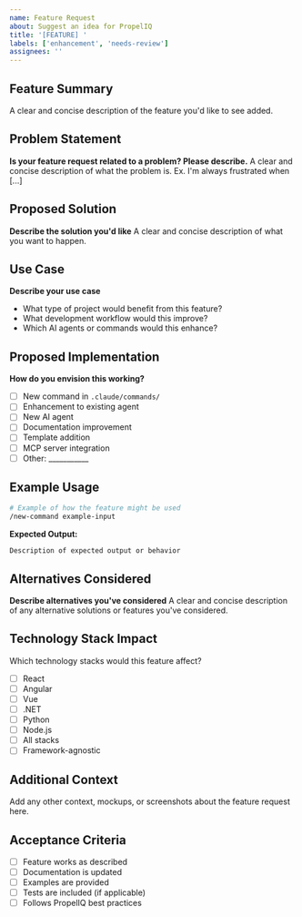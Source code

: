```yaml
---
name: Feature Request
about: Suggest an idea for PropelIQ
title: '[FEATURE] '
labels: ['enhancement', 'needs-review']
assignees: ''
---
```


## Feature Summary
A clear and concise description of the feature you'd like to see added.

## Problem Statement
**Is your feature request related to a problem? Please describe.**
A clear and concise description of what the problem is. Ex. I'm always frustrated when [...]

## Proposed Solution
**Describe the solution you'd like**
A clear and concise description of what you want to happen.

## Use Case
**Describe your use case**
- What type of project would benefit from this feature?
- What development workflow would this improve?
- Which AI agents or commands would this enhance?

## Proposed Implementation
**How do you envision this working?**
- [ ] New command in `.claude/commands/`
- [ ] Enhancement to existing agent
- [ ] New AI agent
- [ ] Documentation improvement
- [ ] Template addition
- [ ] MCP server integration
- [ ] Other: ___________

## Example Usage
```bash
# Example of how the feature might be used
/new-command example-input
```

**Expected Output:**
```
Description of expected output or behavior
```

## Alternatives Considered
**Describe alternatives you've considered**
A clear and concise description of any alternative solutions or features you've considered.

## Technology Stack Impact
Which technology stacks would this feature affect?
- [ ] React
- [ ] Angular
- [ ] Vue
- [ ] .NET
- [ ] Python
- [ ] Node.js
- [ ] All stacks
- [ ] Framework-agnostic

## Additional Context
Add any other context, mockups, or screenshots about the feature request here.

## Acceptance Criteria
- [ ] Feature works as described
- [ ] Documentation is updated
- [ ] Examples are provided
- [ ] Tests are included (if applicable)
- [ ] Follows PropelIQ best practices